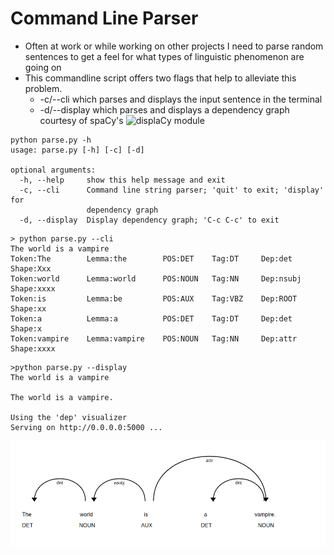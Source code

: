 # Command Line Parser
- Often at work or while working on other projects I need to parse random sentences to get a feel for what types of linguistic phenomenon are going on 
- This commandline script offers two flags that help to alleviate this problem.
  - -c/--cli which parses and displays the input sentence in the terminal
  - -d/--display which parses and displays a dependency graph courtesy of spaCy's ![displaCy module](https://spacy.io/usage/visualizers)

```
python parse.py -h
usage: parse.py [-h] [-c] [-d]

optional arguments:
  -h, --help     show this help message and exit
  -c, --cli      Command line string parser; 'quit' to exit; 'display' for
                 dependency graph
  -d, --display  Display dependency graph; 'C-c C-c' to exit
```

```
> python parse.py --cli
The world is a vampire
Token:The        Lemma:the        POS:DET    Tag:DT     Dep:det    Shape:Xxx   
Token:world      Lemma:world      POS:NOUN   Tag:NN     Dep:nsubj  Shape:xxxx  
Token:is         Lemma:be         POS:AUX    Tag:VBZ    Dep:ROOT   Shape:xx    
Token:a          Lemma:a          POS:DET    Tag:DT     Dep:det    Shape:x     
Token:vampire    Lemma:vampire    POS:NOUN   Tag:NN     Dep:attr   Shape:xxxx  
```

```
>python parse.py --display
The world is a vampire

The world is a vampire.

Using the 'dep' visualizer
Serving on http://0.0.0.0:5000 ...

```
![Dependency Parse](dep.png)
